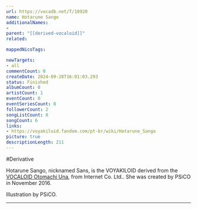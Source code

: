 ```yaml
---
url: https://vocadb.net/T/10920
name: Hotarune Sango
additionalNames: 
- 
parent: "[[derived-vocaloid]]"
related:

mappedNicoTags:

newTargets:
- all
commentCount: 0
createDate: 2024-09-28T16:01:03.293
status: Finished
albumCount: 0
artistCount: 1
eventCount: 0
eventSeriesCount: 0
followerCount: 2
songListCount: 0
songCount: 6
links: 
- https://voyakiloid.fandom.com/pt-br/wiki/Hotarune_Sango
picture: true
descriptionLength: 211
---
```


#Derivative

Hotarune Sango, nicknamed Sans, is the VOYAKILOID derived from the [VOCALOID Otomachi Una](https://vocadb.net/Ar/49701), from Internet Co. Ltd.. She was created by PSiCO in November 2016.

Illustration by PSiCO.

---

